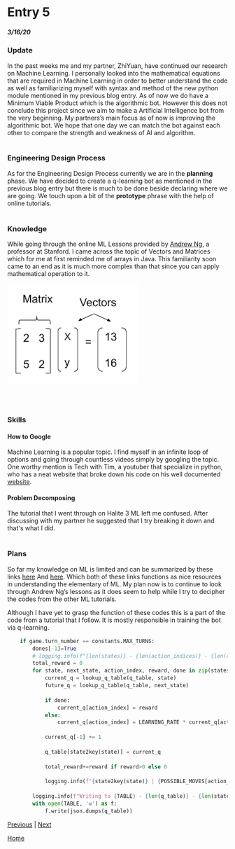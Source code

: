 # Entry 5
##### 3/16/20

### Update
In the past weeks me and my partner, ZhiYuan, have continued our research on Machine Learning. I personally looked into the mathematical equations that are required in Machine Learning in order to better understand the code as well as familiarizing myself with syntax and method of the new python module mentioned in my previous blog entry. As of now we do have a Minimum Viable Product which is the algorithmic bot. However this does not conclude this project since we aim to make a Artificial Intelligence bot from the very beginning. My partners’s main focus as of now is improving the algorithmic bot. We hope that one day we can match the bot against each other to compare the strength and weakness of AI and algorithm.
<br><br>
### Engineering Design Process
As for the Engineering Design Process currently we are in the **planning** phase. We have decided to create a q-learning bot as mentioned in the previous blog entry but there is much to be done beside declaring where we are going. We touch upon a bit of the **prototype** phrase with the help of online tutorials.
<br><br>
### Knowledge
While going through the online ML Lessons provided by [Andrew Ng](https://online.stanford.edu/instructors/andrew-ng), a professor at Stanford. I came across the topic of Vectors and Matrices which for me at first reminded me of arrays in Java. This familiarity soon came to an end as it is much more complex than that since you can apply mathematical operation to it.

![MatrixandVector](../MatrixandVector.png)

<br><br>
### Skills
#### How to Google
Machine Learning is a popular topic. I find myself in an infinite loop of options and going through countless videos simply by googling the topic. One worthy mention is Tech with Tim, a youtuber that specialize in python, who has a neat website that broke down his code on his well documented [website](https://techwithtim.net/tutorials/machine-learning-python/introduction/).
<br>
#### Problem Decomposing
The tutorial that I went through on Halite 3 ML left me confused. After discussing with my partner he suggested that I try breaking it down and that's what I did.
<br><br>
### Plans

So far my knowledge on ML is limited and can be summarized by these links [here](https://www.toptal.com/machine-learning/machine-learning-theory-an-introductory-primer)
And [here](https://machinelearningmastery.com/introduction-matrices-machine-learning/#:~:text=A%20matrix%20is%20a%20two,(a%20table)%20of%20numbers.&text=It%20is%20more%20common%20to%20see%20matrices%20defined%20using%20a%20horizontal%20notation.&text=Further%2C%20a%20vector%20itself%20may,one%20column%20and%20multiple%20rows.). Which both of these links functions as nice resources in understanding the elementary of ML. My plan now is to continue to look through Andrew Ng’s lessons as it does seem to help while I try to decipher the codes from the other ML tutorials.

Although I have yet to grasp the function of these codes this is a part of the code from a tutorial that I follow. It is mostly responsible in training the bot via q-learning.
```Python
    if game.turn_number == constants.MAX_TURNS:
        dones[-1]=True
        # logging.info(f"{len(states)} - {len(action_indices)} - {len(rewards)} - {len(dones)}")
        total_reward = 0
        for state, next_state, action_index, reward, done in zip(states, states[1:], action_indices, rewards, dones):
            current_q = lookup_q_table(q_table, state)
            future_q = lookup_q_table(q_table, next_state)

            if done:
                current_q[action_index] = reward
            else:
                current_q[action_index] = LEARNING_RATE * current_q[action_index] + (1 - LEARNING_RATE) * (reward + DISCOUNT * np.max(future_q[:-1]))

            current_q[-1] += 1

            q_table[state2key(state)] = current_q

            total_reward+=reward if reward>0 else 0

            logging.info(f"{state2key(state)} | {POSSIBLE_MOVES[action_index]} | {reward} | {done} | {[round(x, 2) for x in current_q]}")

        logging.info(f"Writing to {TABLE} - {len(q_table)} - {len(states)} - {total_reward}")
        with open(TABLE, 'w') as f:
            f.write(json.dumps(q_table))
```

[Previous](entry04.md) | [Next](entry06.md)

[Home](../README.md)


